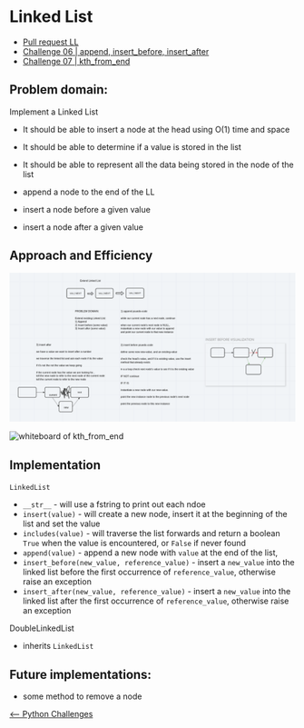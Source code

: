 # Linked List

* [Pull request LL](https://github.com/skrambelled/data-structures-and-algorithms/pull/21)
* [Challenge 06 |  append, insert_before, insert_after](https://github.com/skrambelled/data-structures-and-algorithms/pull/22)
* [Challenge 07 | kth_from_end](https://github.com/skrambelled/data-structures-and-algorithms/pull/24)

## Problem domain:

Implement a Linked List

* It should be able to insert a node at the head using O(1) time and space
* It should be able to determine if a value is stored in the list
* It should be able to represent all the data being stored in the node of the list

* append a node to the end of the LL
* insert a node before a given value
* insert a node after a given value

## Approach and Efficiency

![whiteboard of insert](LL_insert_before_after.png)

![whiteboard of kth_from_end](LL_nth_valye.png)

## Implementation

`LinkedList`

* `__str__` - will use a fstring to print out each ndoe
* `insert(value)` - will create a new node, insert it at the beginning of the list and set the value
* `includes(value)` - will traverse the list forwards and return a boolean `True` when the value is encountered, or `False` if never found
* `append(value)` - append a new node with `value` at the end of the list,
* `insert_before(new_value, reference_value)` - insert a `new_value` into the linked list before the first occurrence of `reference_value`, otherwise raise an exception
* `insert_after(new_value, reference_value)` - insert a `new_value` into the linked list after the first occurrence of `reference_value`, otherwise raise an exception

DoubleLinkedList

* inherits `LinkedList`

## Future implementations:

* some method to remove a node

[<-- Python Challenges](../README.md)
